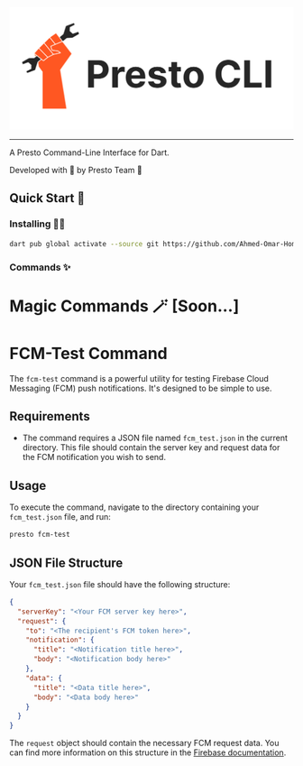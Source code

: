 ![Example Image](assets/presto_cli_logo.png)

---

A Presto Command-Line Interface for Dart.

Developed with 🧡 by Presto Team 🐥

## Quick Start 🚀

### Installing 🧑‍💻

```bash
dart pub global activate --source git https://github.com/Ahmed-Omar-Hommir/presto-cli
```

### Commands ✨

# Magic Commands 🪄 [Soon...]

# FCM-Test Command

The `fcm-test` command is a powerful utility for testing Firebase Cloud Messaging (FCM) push notifications. It's designed to be simple to use.

## Requirements

- The command requires a JSON file named `fcm_test.json` in the current directory. This file should contain the server key and request data for the FCM notification you wish to send.

## Usage

To execute the command, navigate to the directory containing your `fcm_test.json` file, and run:

```bash
presto fcm-test
```

## JSON File Structure

Your `fcm_test.json` file should have the following structure:

```json
{
  "serverKey": "<Your FCM server key here>",
  "request": {
    "to": "<The recipient's FCM token here>",
    "notification": {
      "title": "<Notification title here>",
      "body": "<Notification body here>"
    },
    "data": {
      "title": "<Data title here>",
      "body": "<Data body here>"
    }
  }
}
```

The `request` object should contain the necessary FCM request data. You can find more information on this structure in the [Firebase documentation](https://firebase.google.com/docs/cloud-messaging).
